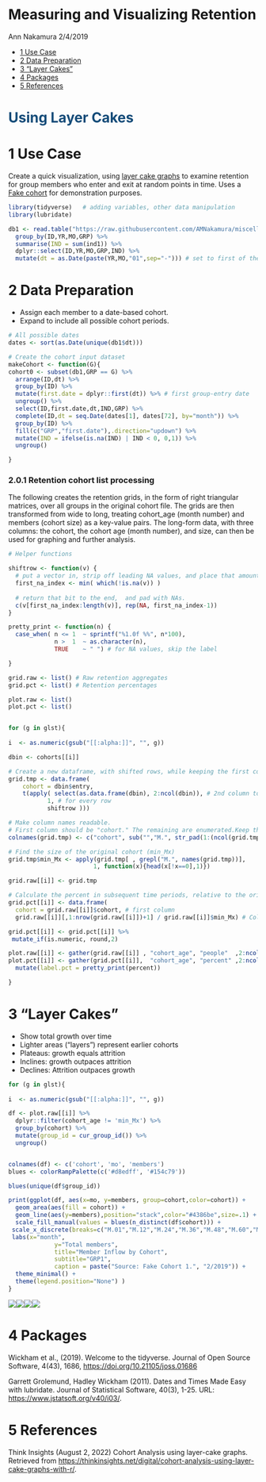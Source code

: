 Measuring and Visualizing Retention
================
Ann Nakamura
2/4/2019

-   [1 Use Case](#1-use-case)
-   [2 Data Preparation](#2-data-preparation)
-   [3 “Layer Cakes”](#3-layer-cakes)
-   [4 Packages](#4-packages)
-   [5 References](#5-references)

<h1 style="color: #154c79">

Using Layer Cakes

</h1>

# 1 Use Case

Create a quick visualization, using [layer cake
graphs](https://thinkinsights.net/digital/cohort-analysis-using-layer-cake-graphs-with-r/)
to examine retention for group members who enter and exit at random
points in time. Uses a [Fake
cohort](https://raw.githubusercontent.com/AMNakamura/miscellanea/master/datasets/FakeCohort1.txt)
for demonstration purposes.

``` r
library(tidyverse)   # adding variables, other data manipulation
library(lubridate)

db1 <- read.table("https://raw.githubusercontent.com/AMNakamura/miscellanea/master/datasets/FakeCohort1.txt",sep="|",header=T) %>% 
  group_by(ID,YR,MO,GRP) %>%
  summarise(IND = sum(ind1)) %>%
  dplyr::select(ID,YR,MO,GRP,IND) %>%
  mutate(dt = as.Date(paste(YR,MO,"01",sep="-"))) # set to first of the month for simplicity
```

# 2 Data Preparation

-   Assign each member to a date-based cohort.
-   Expand to include all possible cohort periods.

``` r
# All possible dates
dates <- sort(as.Date(unique(db1$dt)))

# Create the cohort input dataset
makeCohort <- function(G){
cohort0 <- subset(db1,GRP == G) %>%  
  arrange(ID,dt) %>%                
  group_by(ID) %>%
  mutate(first.date = dplyr::first(dt)) %>% # first group-entry date
  ungroup() %>%
  select(ID,first.date,dt,IND,GRP) %>%
  complete(ID,dt = seq.Date(dates[1], dates[72], by="month")) %>%
  group_by(ID) %>%
  fill(c("GRP","first.date"),.direction="updown") %>%
  mutate(IND = ifelse(is.na(IND) | IND < 0, 0,1)) %>%
  ungroup()

}
```

### 2.0.1 Retention cohort list processing

The following creates the retention grids, in the form of right
triangular matrices, over all groups in the original cohort file. The
grids are then transformed from wide to long, treating cohort_age (month
number) and members (cohort size) as a key-value pairs. The long-form
data, with three columns: the cohort, the cohort age (month number), and
size, can then be used for graphing and further analysis.

``` r
# Helper functions

shiftrow <- function(v) {
  # put a vector in, strip off leading NA values, and place that amount at the end
  first_na_index <- min( which(!is.na(v)) )
  
  # return that bit to the end,  and pad with NAs.
  c(v[first_na_index:length(v)], rep(NA, first_na_index-1))
}

pretty_print <- function(n) {
  case_when( n <= 1  ~ sprintf("%1.0f %%", n*100),
             n >  1  ~ as.character(n),
             TRUE    ~ " ") # for NA values, skip the label

}
```

``` r
grid.raw <- list() # Raw retention aggregates
grid.pct <- list() # Retention percentages

plot.raw <- list()
plot.pct <- list()


for (g in glst){
  
i  <- as.numeric(gsub("[[:alpha:]]", "", g))  

dbin <- cohorts[[i]]

# Create a new dataframe, with shifted rows, while keeping the first column.
grid.tmp <- data.frame(
    cohort = dbin$entry,
    t(apply( select(as.data.frame(dbin), 2:ncol(dbin)), # 2nd column to the end
           1, # for every row
           shiftrow )))

# Make column names readable. 
# First column should be "cohort." The remaining are enumerated.Keep the padding. 
colnames(grid.tmp) <- c("cohort", sub("","M.", str_pad(1:(ncol(grid.tmp)-1),2,pad = "0")))

# Find the size of the original cohort (min_Mx)
grid.tmp$min_Mx <- apply(grid.tmp[ , grepl("M.", names(grid.tmp))],
                        1, function(x){head(x[!x==0],1)})

grid.raw[[i]] <- grid.tmp

# Calculate the percent in subsequent time periods, relative to the original cohort.
grid.pct[[i]] <- data.frame(
  cohort = grid.raw[[i]]$cohort, # first column
  grid.raw[[i]][,1:nrow(grid.raw[[i]])+1] / grid.raw[[i]]$min_Mx) # Columns M.1 - M.72 (71 total)

grid.pct[[i]] <- grid.pct[[i]] %>%
 mutate_if(is.numeric, round,2)

plot.raw[[i]] <- gather(grid.raw[[i]] , "cohort_age", "people"  ,2:ncol(grid.raw[[i]]    ))
plot.pct[[i]] <- gather(grid.pct[[i]],  "cohort_age", "percent" ,2:ncol(grid.pct[[i]])) %>%
  mutate(label.pct = pretty_print(percent))

}
```

# 3 “Layer Cakes”

-   Show total growth over time
-   Lighter areas (“layers”) represent earlier cohorts
-   Plateaus: growth equals attrition
-   Inclines: growth outpaces attrition
-   Declines: Attrition outpaces growth

``` r
for (g in glst){
  
i  <- as.numeric(gsub("[[:alpha:]]", "", g))  

df <- plot.raw[[i]] %>%
  dplyr::filter(cohort_age != 'min_Mx') %>%
  group_by(cohort) %>%
  mutate(group_id = cur_group_id()) %>%
  ungroup()


colnames(df) <- c('cohort', 'mo', 'members')
blues <- colorRampPalette(c('#d8edff', '#154c79'))

blues(unique(df$group_id))

print(ggplot(df, aes(x=mo, y=members, group=cohort,color=cohort)) + 
  geom_area(aes(fill = cohort)) +
  geom_line(aes(y=members),position="stack",color="#4386be",size=.1) +
  scale_fill_manual(values = blues(n_distinct(df$cohort))) +
 scale_x_discrete(breaks=c("M.01","M.12","M.24","M.36","M.48","M.60","M.72")) + 
 labs(x="month",
             y="Total members",
             title="Member Inflow by Cohort", 
             subtitle="GRP1", 
             caption = paste("Source: Fake Cohort 1.", "2/2019")) +
  theme_minimal() + 
  theme(legend.position="None") )
}
```

![](/Retention2_LayerCakes/cakes-1.png)<!-- -->![](/Retention2_LayerCakes/cakes-2.png)<!-- -->![](/Retention2_LayerCakes/cakes-3.png)<!-- -->![](/Retention2_LayerCakes/cakes-4.png)<!-- -->

# 4 Packages

Wickham et al., (2019). Welcome to the tidyverse. Journal of Open Source
Software, 4(43), 1686, <https://doi.org/10.21105/joss.01686>

Garrett Grolemund, Hadley Wickham (2011). Dates and Times Made Easy with
lubridate. Journal of Statistical Software, 40(3), 1-25. URL:
<https://www.jstatsoft.org/v40/i03/>.

# 5 References

Think Insights (August 2, 2022) Cohort Analysis using layer-cake graphs.
Retrieved from
<https://thinkinsights.net/digital/cohort-analysis-using-layer-cake-graphs-with-r/>.
